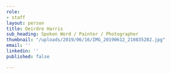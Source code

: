 ```yaml
---
role:
- staff
layout: person
title: Deirdre Harris
sub_heading: Spoken Word / Painter / Photographer
thumbnail: "/uploads/2019/06/16/IMG_20190612_210835282.jpg"
email: ''
linkedin: ''
published: false

---
```


